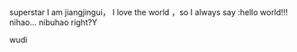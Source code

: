 superstar
I am jiangjingui，
I love the world ，so I always say :hello world!!!
nihao...
nibuhao right?Y

wudi

